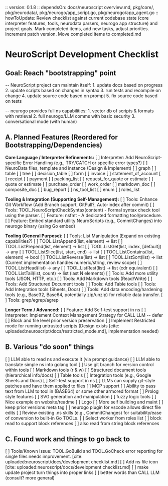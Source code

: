 :: version: 0.1.8
:: dependsOn: docs/neuroscript overview.md, pkg/core/, pkg/neurodata/, pkg/neurogo/app_script.go, pkg/neurogo/app_agent.go
:: howToUpdate: Review checklist against current codebase state (core interpreter features, tools, neurodata parsers, neurogo app structure) and project goals. Mark completed items, add new tasks, adjust priorities. Increment patch version. Move completed items to completed.md

# NeuroScript Development Checklist

## Goal: Reach "bootstrapping" point

--  NeuroScript project can maintain itself:
    1.  update docs based on progress
    2.  update scripts based on changes in syntax
    3.  run tests and recompile on change
    4.  update source code based on prompt
    5.  fix source code based on tests

-- neurogo provides full ns capabilities:
    1. vector db of scripts & formats with retrieval
    2. full neurogo/LLM comms with basic security
    3. conversational mode (with human)

## A. Planned Features (Reordered for Bootstrapping/Dependencies)

**Core Language / Interpreter Refinements:**
[ ] Interpreter: Add NeuroScript-specific Error Handling (e.g., TRY/CATCH or specific error types?)
[ ] NeuroData files, template and instance (Design & Implement)
    [ ] graph
    [ ] table
    [ ] tree
    [ ] decision_table
    [ ] form
    [ ] invoice
    [ ] statement_of_account
    [ ] receipt
    [ ] payment
    [ ] packing_list
    [ ] request_for_quote or estimate
    [ ] quote or estimate
    [ ] purchase_order
    [ ] work_order
    [ ] markdown_doc
    [ ] composite_doc
    [ ] bug_report
    [ ] ns_tool_list
    [ ] enum
    [ ] roles_list

**Tooling & Integration (Supporting Self-Management):**
[ ] Tools: Enhance Git Workflow (Add Branch support, GitPull?, Auto-index after commit)
[ ] Tools: TOOL.NeuroScriptCheckSyntax(content) - Formal syntax check tool using the parser.
[ ] Feature: nsfmt - A dedicated formatting tool/procedure.
[ ] Feature: Embed standard utility NeuroScripts (e.g., CommitChanges) into neurogo binary (using Go embed)

**Tooling (General Purpose):**
[ ] Tools: List Manipulation (Expand on existing capabilities?)
    [ ] TOOL.ListAppend(list, element) -> list
    [ ] TOOL.ListPrepend(list, element) -> list
    [ ] TOOL.ListGet(list, index, [default]) -> any
    [ ] TOOL.ListSlice(list, start, end) -> list
    [ ] TOOL.ListContains(list, element) -> bool
    [ ] TOOL.ListReverse(list) -> list
    [ ] TOOL.ListSort(list) -> list (Current implementation handles numeric/string, review scope)
    [ ] TOOL.ListHead(list) -> any
    [ ] TOOL.ListRest(list) -> list (cdr equivalent)
    [ ] TOOL.ListTail(list, count) -> list (last N elements)
[ ] Tools: Add more utility tools (JSON, HTTP, etc.)
[ ] Tools: Add Markdown tools (Read/Write)
[ ] Tools: Add Structured Document tools
[ ] Tools: Add Table tools
[ ] Tools: Add Integration tools (Sheets, Docs)
[ ] Tools: Add data encoding/hardening tools (e.g., Base32, Base64, potentially zip/unzip) for reliable data transfer.
[ ] Tools: grep/egrep/agrep

**Longer Term / Advanced:**
[ ] Feature: Add Self-test support in ns
[ ] Interpreter: Implement Context Management Strategy for CALL LLM -- defer
[ ] Block and file level prior version preservation
[ ] Implement Restricted mode for running untrusted scripts (Design exists [cite: uploaded:neuroscript/docs/restricted_mode.md], implementation needed)

## B. Various "do soon" things

[ ] LLM able to read ns and execute it (via prompt guidance)
[ ] LLM able to translate simple ns into golang tool
[ ] Use git branch for version control within tools
[ ] Markdown tools (r & w)
[ ] Structured document tools (hierarchical info/docs)
[ ] Table tools
[ ] Integration tools (e.g., Google Sheets and Docs)
[ ] Self-test support in ns
[ ] LLMs can supply git-style patches and have them applied to files
[ ] MCP support
[ ] Ability to pass text from LLM to tool in (BASE64) or some other armored format
[ ] Prolog style features
[ ] SVG generation and manipulation
[ ] fuzzy logic tools
[ ] Nice example on website/readme
[ ] Logo
[ ] More self building and maint
[ ] keep prior versions meta tag
[ ] neurogo plugin for vscode allows direct file edits
[ ] Review existing .ns skills (e.g., CommitChanges) for suitability/ease of conversion to built-in Go TOOLs.
[ ] Select worker from roles list
[ ] block read to support block references
[ ] also read from string block references

## C. Found work and things to go back to

[ ] Tools/Known Issue: TOOL.GoBuild and TOOL.GoCheck error reporting for single files needs improvement. [cite: uploaded:neuroscript/docs/development checklist.md]
[ ] Add ns file icon [cite: uploaded:neuroscript/docs/development checklist.md]
[ ] make update project turn things into proper links
[ ] better words than CALL LLM (consult? more general)

